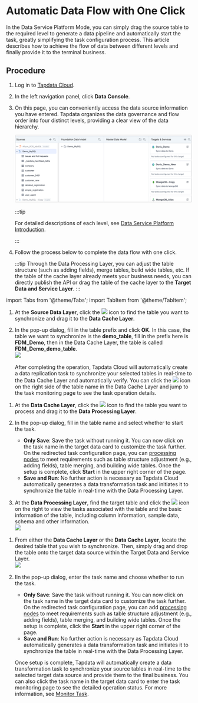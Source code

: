 # Automatic Data Flow with One Click

In the Data Service Platform Mode, you can simply drag the source table to the required level to generate a data pipeline and automatically start the task, greatly simplifying the task configuration process. This article describes how to achieve the flow of data between different levels and finally provide it to the terminal business.

## Procedure

1. Log in to [Tapdata Cloud](https://cloud.tapdata.io/).

2. In the left navigation panel, click **Data Console**.

3. On this page, you can conveniently access the data source information you have entered. Tapdata organizes the data governance and flow order into four distinct levels, providing a clear view of the data hierarchy.

   ![Data Service Platform Page](../../images/view_daas_dashboard.png)

   :::tip

   For detailed descriptions of each level, see [Data Service Platform Introduction](enable-real-time-data-hub.md).

   :::

4. Follow the process below to complete the data flow with one click.

   :::tip
   Through the Data Processing Layer, you can adjust the table structure (such as adding fields), merge tables, build wide tables, etc. If the table of the cache layer already meets your business needs, you can directly publish the API or drag the table of the cache layer to the **Target Data and Service Layer**.
   :::

import Tabs from '@theme/Tabs';
import TabItem from '@theme/TabItem';

<Tabs className="unique-tabs">
    <TabItem value="cache" label="Flow to Data Cache Layer" default>
    <ol>
    <li>At the <b>Source Data Layer</b>, click the <img src='/img/search_icon.png'></img> icon to find the table you want to synchronize and drag it to the <b>Data Cache Layer</b>. </li>
    <p></p>
    <li>In the pop-up dialog, fill in the table prefix and click <b>OK</b>. In this case, the table we want to synchronize is the <b>demo_table</b>, fill in the prefix here is <b>FDM_Demo</b>, then in the Data Cache Layer, the table is called <b>FDM_Demo_demo_table</b>. </li>
    <img src='/img/create_cache_task_en.gif'></img>
    <p>After completing the operation, Tapdata Cloud will automatically create a data replication task to synchronize your selected tables in real-time to the Data Cache Layer and automatically verify. You can click the <img src='/img/detail_icon.png'></img> icon on the right side of the table name in the Data Cache Layer and jump to the task monitoring page to see the task operation details. </p>
    </ol>
   </TabItem>
   <TabItem value="curated" label="Flow to Data Processing Layer">
    <ol>
    <li>At the <b>Data Cache Layer</b>, click the <img src='/img/search_icon.png'></img> icon to find the table you want to process and drag it to the <b>Data Processing Layer</b>. </li>
    <p></p>
    <li>In the pop-up dialog, fill in the table name and select whether to start the task.
    <p></p>
    <ul>
    <li><b>Only Save</b>: Save the task without running it. You can now click on the task name in the target data card to customize the task further. On the redirected task configuration page, you can <a href="../../data-development/process-node">processing nodes</a> to meet requirements such as table structure adjustment (e.g., adding fields), table merging, and building wide tables. Once the setup is complete, click <b>Start</b> in the upper right corner of the page. </li>
    <li><b>Save and Run</b>: No further action is necessary as Tapdata Cloud automatically generates a data transformation task and initiates it to synchronize the table in real-time with the Data Processing Layer. </li>
    </ul></li>
    <p></p>
    <li>At the <b>Data Processing Layer</b>, find the target table and click the <img src='/img/detail_icon.png'></img> icon on the right to view the tasks associated with the table and the basic information of the table, including column information, sample data, schema and other information. </li>
    <img src='/img/view_curated_task_en.png'></img>
    </ol>
   </TabItem>
   <TabItem value="target" label="Flow to Target&Service Layer">
    <ol>
    <li>From either the <b>Data Cache Layer</b> or the <b>Data Cache Layer</b>, locate the desired table that you wish to synchronize. Then, simply drag and drop the table onto the target data source within the Target Data and Service Layer.</li>
    <img src='/img/analyze_customer_en.gif'></img>
    <p></p>
    <li>IIn the pop-up dialog, enter the task name and choose whether to run the task.
    <p></p>
    <ul>
    <li><b>Only Save</b>: Save the task without running it. You can now click on the task name in the target data card to customize the task further. On the redirected task configuration page, you can add <a href="../../data-development/process-node">processing nodes</a> to meet requirements such as table structure adjustment (e.g., adding fields), table merging, and building wide tables. Once the setup is complete, click the <b>Start</b> in the upper right corner of the page.</li>
    <li><b>Save and Run</b>: No further action is necessary as Tapdata Cloud automatically generates a data transformation task and initiates it to synchronize the table in real-time with the Data Processing Layer. </li>
    </ul>
    </li>
    <p></p>
    <p>Once setup is complete, Tapdata will automatically create a data transformation task to synchronize your source tables in real-time to the selected target data source and provide them to the final business. You can also click the task name in the target data card to enter the task monitoring page to see the detailed operation status. For more information, see <a href="../../data-development/monitor-task">Monitor Task</a>. </p>
    </ol>
   </TabItem>
  </Tabs>